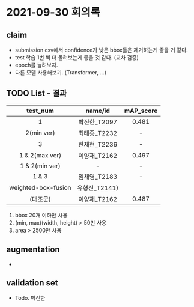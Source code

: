 # 2021-09-30 회의록

## claim

- submission csv에서 confidence가 낮은 bbox들은 제거하는게 좋을 거 같다.
- test 학습 1번 씩 더 돌려보는게 좋을 것 같다. (교차 검증)
- epoch를 늘려보자.
- 다른 모델 사용해보기. (Transformer, ...)

## TODO List - 결과

|test_num|name/id|mAP_score|
|:------:|:-----:|:-------:|
|1|박진한_T2097|0.481|
|2(min ver)|최태종_T2232|-|
|3|한재현_T2236|-|
|1 & 2(max ver)|이양재_T2162|0.497|
|1 & 2(min ver)|-|-|
|1 & 3|임채영_T2183|-|
|weighted-box-fusion|유형진_T2141}
|(대조군)|이양재_T2162|0.487|

1. bbox 20개 이하만 사용
2. (min, max)(width, height) > 50만 사용
3. area > 2500만 사용

## augmentation

- 

## validation set

- Todo. 박진한
